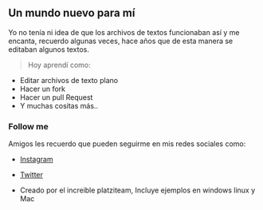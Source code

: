 ## Un mundo nuevo para mí
Yo no tenía ni idea de que los archivos de textos funcionaban así y me encanta, recuerdo algunas veces, hace años que de esta manera se editaban algunos textos.

>Hoy aprendí como:
- Editar archivos de texto plano
- Hacer un fork
- Hacer un pull Request
- Y muchas cositas más..

### Follow me

Amigos les recuerdo que pueden seguirme en mis redes sociales como:

* [Instagram](https://www.instagram.com/ivangm180/)
* [Twitter](https://twitter.com/AreYouIvan)

* Creado por el increible platziteam, Incluye ejemplos en windows linux y Mac